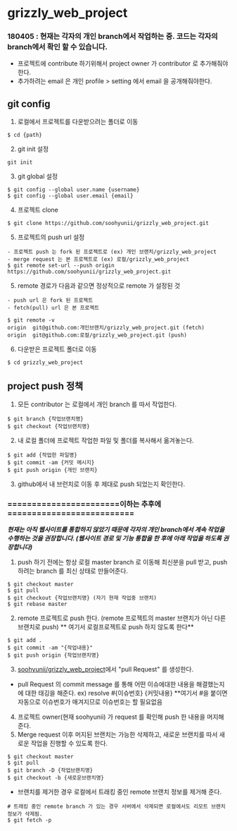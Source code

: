 # grizzly_web_project
### 180405 : 현재는 각자의 개인 branch에서 작업하는 중. 코드는 각자의 branch에서 확인 할 수 있습니다. 
- 프로젝트에 contribute 하기위해서 project owner 가 contributor 로 추가해줘야한다.
- 추가하려는 email 은 개인 profile > setting 에서 email 을 공개해줘야한다.


## git config
1. 로컬에서 프로젝트를 다운받으려는 폴더로 이동
```
$ cd {path}
```
2. git init 설정
```
git init
```
3. git global 설정
```
$ git config --global user.name {username}
$ git config --global user.email {email}
```
4. 프로젝트 clone
```
$ git clone https://github.com/soohyunii/grizzly_web_project.git
```
5. 프로젝트의 push url 설정 
```
- 프로젝트 push 는 fork 된 프로젝트로 (ex) 개인 브랜치/grizzly_web_project
- merge request 는 본 프로젝트로 (ex) 로컬/grizzly_web_project
$ git remote set-url --push origin https://github.com/soohyunii/grizzly_web_project.git
```
5. remote 경로가 다음과 같으면 정상적으로 remote 가 설정된 것
```
- push url 은 fork 된 프로젝트
- fetch(pull) url 은 본 프로젝트

$ git remote -v
origin	git@github.com:개인브랜치/grizzly_web_project.git (fetch)
origin	git@github.com:로컬/grizzly_web_project.git (push)
```
6. 다운받은 프로젝트 폴더로 이동
```
$ cd grizzly_web_project
```

## project push 정책
1. 모든 contributor 는 로컬에서 개인 branch 를 따서 작업한다.

```
$ git branch {작업브랜치명}
$ git checkout {작업브랜치명}
```

2. 내 로컬 폴더에 프로젝트 작업한 파일 및 폴더를 복사해서 옮겨놓는다.

```
$ git add {작업한 파일명} 
$ git commit -am {커밋 메시지}
$ git push origin {개인 브랜치}
```


3. github에서 내 브런치로 이동 후 제대로 push 되었는지 확인한다.





### =======================이하는 추후에==========================
***현재는 아직 웹사이트를 통합하지 않았기 때문에 각자의 개인 branch에서 계속 작업을 수행하는 것을 권장합니다. 
(웹사이트 경로 및 기능 통합을 한 후에 아래 작업을 하도록 권장합니다)***

1. push 하기 전에는 항상 로컬 master branch 로 이동해 최신분을 pull 받고, push 하려는 branch 를 최신 상태로 만들어준다.
```
$ git checkout master
$ git pull
$ git checkout {작업브랜치명} (자기 현재 작업중 브랜치)
$ git rebase master
```
2. remote 프로젝트로 push 한다. (remote 프로젝트의 master 브랜치가 아닌 다른 브랜치로 push)
** 여기서 로컬프로젝트로 push 하지 않도록 한다**
```
$ git add .
$ git commit -am "{작업내용}"
$ git push origin {작업브랜치명}
```
3. [soohyunii/grizzly_web_project](https://github.com/soohyunii/grizzly_web_project.git)에서 "pull Request" 를 생성한다.
- pull Request 의 commit message 를 통해 어떤 이슈에대한 내용을 해결했는지에 대한 태깅을 해준다. ex) resolve #{이슈번호} {커밋내용}
**여기서 #을 붙이면 자동으로 이슈번호가 매겨지므로 이슈번호는 할 필요없음

4. 프로젝트 owner(현재 soohyunii) 가 request 를 확인해 push 한 내용을 머지해준다.
5. Merge request 이후 머지된 브랜치는 가능한 삭제하고, 새로운 브랜치를 따서 새로운 작업을 진행할 수 있도록 한다.
```
$ git checkout master
$ git pull
$ git branch -D {작업브랜치명}
$ git checkout -b {새로운브랜치명}
```
- 브랜치를 제거한 경우 로컬에서 트래킹 중인 remote 브랜치 정보를 제거해 준다.
```
# 트래킹 중인 remote branch 가 있는 경우 서버에서 삭제되면 로컬에서도 리모트 브랜치 정보가 삭제됨.
$ git fetch -p
```



 



